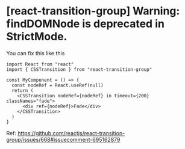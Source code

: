 # [react-transition-group] Warning: findDOMNode is deprecated in StrictMode.

You can fix this like this

```
import React from "react"
import { CSSTransition } from "react-transition-group"

const MyComponent = () => {
  const nodeRef = React.useRef(null)
  return (
    <CSSTransition nodeRef={nodeRef} in timeout={200} classNames="fade">
      <div ref={nodeRef}>Fade</div>
    </CSSTransition>
  )
}
```

Ref: https://github.com/reactjs/react-transition-group/issues/668#issuecomment-695162879
